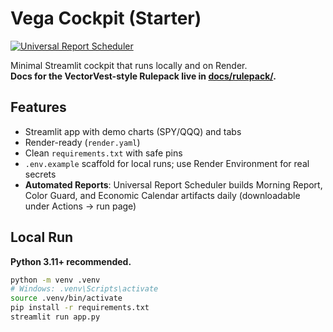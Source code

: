 # Vega Cockpit (Starter)

[![Universal Report Scheduler](https://github.com/SmartMoneyCockpit/Vega/actions/workflows/universal_report_scheduler.yml/badge.svg)](https://github.com/SmartMoneyCockpit/Vega/actions/workflows/universal_report_scheduler.yml)

Minimal Streamlit cockpit that runs locally and on Render.  
**Docs for the VectorVest-style Rulepack live in [docs/rulepack/](docs/rulepack/).**

## Features
- Streamlit app with demo charts (SPY/QQQ) and tabs
- Render-ready (`render.yaml`)
- Clean `requirements.txt` with safe pins
- `.env.example` scaffold for local runs; use Render Environment for real secrets
- **Automated Reports**: Universal Report Scheduler builds Morning Report, Color Guard, and Economic Calendar artifacts daily (downloadable under Actions → run page)

## Local Run
**Python 3.11+ recommended.**

```bash
python -m venv .venv
# Windows: .venv\Scripts\activate
source .venv/bin/activate
pip install -r requirements.txt
streamlit run app.py

